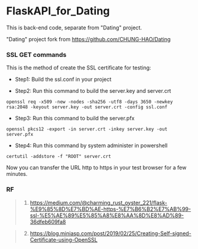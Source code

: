 # FlaskAPI_for_Dating

This is back-end code, separate from "Dating" project.

"Dating" project fork from https://github.com/CHUNG-HAO/Dating

### SSL GET commands

This is the method of create the SSL certificate for testing:

* Step1: Build the ssl.conf in your project

* Step2: Run this command to build the server.key and server.crt
```
openssl req -x509 -new -nodes -sha256 -utf8 -days 3650 -newkey rsa:2048 -keyout server.key -out server.crt -config ssl.conf
```
* Step3: Run this command to build the server.pfx
```
openssl pkcs12 -export -in server.crt -inkey server.key -out server.pfx
```

* Step4: Run this command by system administer in powershell
```
certutil -addstore -f "ROOT" server.crt
```
Now you can transfer the URL http to https in your test browser for a few minutes.

### RF

> 1. https://medium.com/@charming_rust_oyster_221/flask-%E9%85%8D%E7%BD%AE-https-%E7%B6%B2%E7%AB%99-ssl-%E5%AE%89%E5%85%A8%E8%AA%8D%E8%AD%89-36dfeb609fa8

> 2. https://blog.miniasp.com/post/2019/02/25/Creating-Self-signed-Certificate-using-OpenSSL